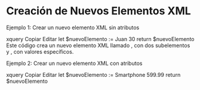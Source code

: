 # Creación de Nuevos Elementos XML #

Ejemplo 1: Crear un nuevo elemento XML sin atributos

xquery
Copiar
Editar
let $nuevoElemento := <persona>
                        <nombre>Juan</nombre>
                        <edad>30</edad>
                      </persona>
return $nuevoElemento
Este código crea un nuevo elemento XML llamado <persona>, con dos subelementos <nombre> y <edad>, con valores específicos.

Ejemplo 2: Crear un nuevo elemento XML con atributos

xquery
Copiar
Editar
let $nuevoElemento := <producto id="123" categoria="Electrónica">
                        <nombre>Smartphone</nombre>
                        <precio>599.99</precio>
                      </producto>
return $nuevoElemento
